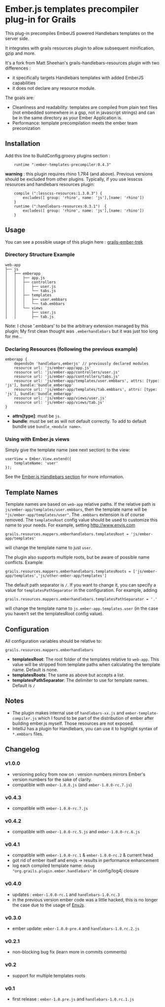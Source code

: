 # Ember.js templates precompiler plug-in for Grails

This plug-in precompiles EmberJS powered Handlebars templates on the server side.

It integrates with grails resources plugin to allow subsequent minification, gzip and more.

It's a fork from Matt Sheehan's grails-handlebars-resources plugin with two differences :
- it specifically targets Handlebars templates with added EmberJS capabilities
- it does not declare any resource module.

The goals are:
* Cleanliness and readability: templates are compiled from plain text files (not embedded somewhere in a gsp, not in javascript strings) and can be in the same directory as your Ember Application is.
* Performance: template precompilation meets the ember team preconization

## Installation

Add this line to BuildConfig.groovy plugins section :

        runtime ":ember-templates-precompiler:0.4.3"

**warning** : this plugin requires rhino 1.7R4 (and above). Previous versions should be excluded from other plugins. Typically, if you use lesscss resources and handlebars
resources plugin:

        compile (":lesscss-resources:1.3.0.3") {
            excludes([ group: 'rhino', name: 'js'],[name: 'rhino'])
        }
        runtime (":handlebars-resources:0.3.1")  {
            excludes([ group: 'rhino', name: 'js'],[name: 'rhino'])
        }

## Usage

You can see a possible usage of this plugin here : [grails-ember-trek](https://github.com/florent-blanvillain/grails-ember-trek)

### Directory Structure Example

    web-app
    ├── js
    │   ├── emberapp
    │   │   ├── app.js
    │   │   ├── controllers
    │   │   │   ├── user.js
    │   │   │   └── tabs.js
    │   │   ├── templates
    │   │   │   ├── user.embbars
    │   │   │   └── tab.embbars
    │   │   └── views
    │   │       ├── user.js
    │   │       ├── tab.js

Note: I chose '.embbars' to be the arbitrary extension managed by this plugin; My first clean thought was `.emberhandlebars` but it was just too long for me...

### Declaring Resources (following the previous example)

    emberapp {
        dependsOn 'handlebars,emberjs' // previously declared modules
        resource url: 'js/ember-app/app.js'
        resource url: 'js/ember-app/controllers/user.js'
        resource url: 'js/ember-app/controllers/tabs.js'
        resource url: 'js/ember-app/templates/user.embbars', attrs: [type: 'js'], bundle:'bundle_emberapp'
        resource url: 'js/ember-app/templates/tab.embbars', attrs: [type: 'js'], bundle:'bundle_emberapp'
        resource url: 'js/ember-app/views/user.js'
        resource url: 'js/ember-app/views/tab.js'
    }

*   **attrs[type]**: must be `js`.
*   **bundle**: must be set as will not default correctly. To add to default bundle use `bundle_<module name>`.

### Using with Ember.js views

Simply give the template name (see next section) to the view:

    userView = Ember.View.extend({
        templateName: 'user'
    });

See the [Ember.js Handlebars section](http://emberjs.com/documentation/#toc_describing-your-ui-with-handlebars) for more information.

## Template Names

Template names are based on `web-app` relative paths.
If the relative path is `js/ember-app/templates/user.embbars`, then the template name will be `"js/ember-app/templates/user"`.
The `.embbars` extension is of course removed.
The `templatesRoot` config value should be used to customize this name to your needs. For example, setting        http://www.envjs.com

    grails.resources.mappers.emberhandlebars.templatesRoot = 'js/ember-app/templates'

will change the template name to just `user`.

The plugin also supports multiple roots, but be aware of possible name conflicts. Example:

    grails.resources.mappers.emberhandlebars.templatesRoots = ['js/ember-app/templates','js/other-ember-app/templates']

The default path separator is `/`. If you want to change it, you can specify a value for `templatesPathSeparator` in the configuration. For example,
adding

    grails.resources.mappers.emberhandlebars.templatesPathSeparator = '.'

will change the template name to `js.ember-app.templates.user` (in the case you haven't set the templatesRoot config value).

## Configuration


All configuration variables should be relative to:

    grails.resources.mappers.emberhandlebars

*   **templatesRoot**: The root folder of the templates relative to `web-app`. This value will be stripped from template paths when calculating the template name. Default is none.
*   **templatesRoots**: The same as above but accepts a list.
*   **templatesPathSeparator**: The delimiter to use for template names. Default is `/`

## Notes


* The plugin makes internal use of `handlebars-xx.js` and `ember-template-compiler.js` which I found to be part of the distribution of ember after building ember.js myself. Those resources are not exposed.
* IntelliJ has a plugin for Handlebars, you can use it to highlight syntax of `*.embbars` files.

## Changelog

### v1.0.0

* versioning policy from now on : version numbers mirrors Ember's version numbers for the sake of clarity.
* compatible with `ember-1.0.0.js` (and `ember-1.0.0-rc.7.js`)

### v0.4.3

* compatible with `ember-1.0.0-rc.7.js`

### v0.4.2

* compatible with `ember-1.0.0-rc.5.js` and `ember-1.0.0-rc.6.js`

### v0.4.1

* compatible with `ember-1.0.0-rc.1` & `ember-1.0.0-rc.2` & current head
* got rid of ember itself and envjs -> results in performance enhancement
* log each compiled template name: `debug "org.grails.plugin.ember.handlebars"` in config/log4j closure

### v0.4.0

* updates : `ember-1.0.0-rc.1` and `handlebars-1.0.rc.3`
* in the previous version ember code was a little hacked, this is no longer the case due to the usage of [EnvJs](http://www.envjs.com).

### v0.3.0

* ember update: `ember-1.0.0-pre.4` and `handlebars-1.0.rc.2.js`

### v0.2.1

* non-blocking bug fix (learn more in commits comments)

### v0.2

* support for multiple templates roots

### v0.1

* first release : `ember-1.0.pre.js` and `handlebars-1.0.rc.1.js`
